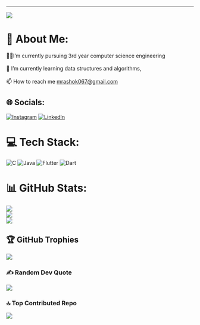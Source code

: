 ---
[![](https://visitcount.itsvg.in/api?id=Ashok-A15&icon=2&color=8)](https://visitcount.itsvg.in)

# 💫 About Me:
 🧑‍💻I’m currently pursuing 3rd year computer science engineering<br><br>🌱 I’m currently learning data structures and algorithms, <br><br>📫 How to reach me mrashok067@gmail.com


## 🌐 Socials:
[![Instagram](https://img.shields.io/badge/Instagram-%23E4405F.svg?logo=Instagram&logoColor=white)](https://instagram.com/mr.ashok___15) [![LinkedIn](https://img.shields.io/badge/LinkedIn-%230077B5.svg?logo=linkedin&logoColor=white)](https://linkedin.com/in/mrashok5b772239) 

# 💻 Tech Stack:
![C](https://img.shields.io/badge/c-%2300599C.svg?style=for-the-badge&logo=c&logoColor=white) ![Java](https://img.shields.io/badge/java-%23ED8B00.svg?style=for-the-badge&logo=openjdk&logoColor=white) ![Flutter](https://img.shields.io/badge/Flutter-%2302569B.svg?style=for-the-badge&logo=Flutter&logoColor=white) ![Dart](https://img.shields.io/badge/dart-%230175C2.svg?style=for-the-badge&logo=dart&logoColor=white)
# 📊 GitHub Stats:
![](https://github-readme-stats.vercel.app/api?username=Ashok-A15&theme=dark&hide_border=false&include_all_commits=false&count_private=false)<br/>
![](https://github-readme-streak-stats.herokuapp.com/?user=Ashok-A15&theme=dark&hide_border=false)<br/>
![](https://github-readme-stats.vercel.app/api/top-langs/?username=Ashok-A15&theme=dark&hide_border=false&include_all_commits=false&count_private=false&layout=compact)

## 🏆 GitHub Trophies
![](https://github-profile-trophy.vercel.app/?username=Ashok-A15&theme=radical&no-frame=false&no-bg=false&margin-w=4)

### ✍️ Random Dev Quote
![](https://quotes-github-readme.vercel.app/api?type=horizontal&theme=dark)

### 🔝 Top Contributed Repo
![](https://github-contributor-stats.vercel.app/api?username=Ashok-A15&limit=5&theme=dark&combine_all_yearly_contributions=true)

<!-- Proudly created with GPRM ( https://gprm.itsvg.in ) -->
